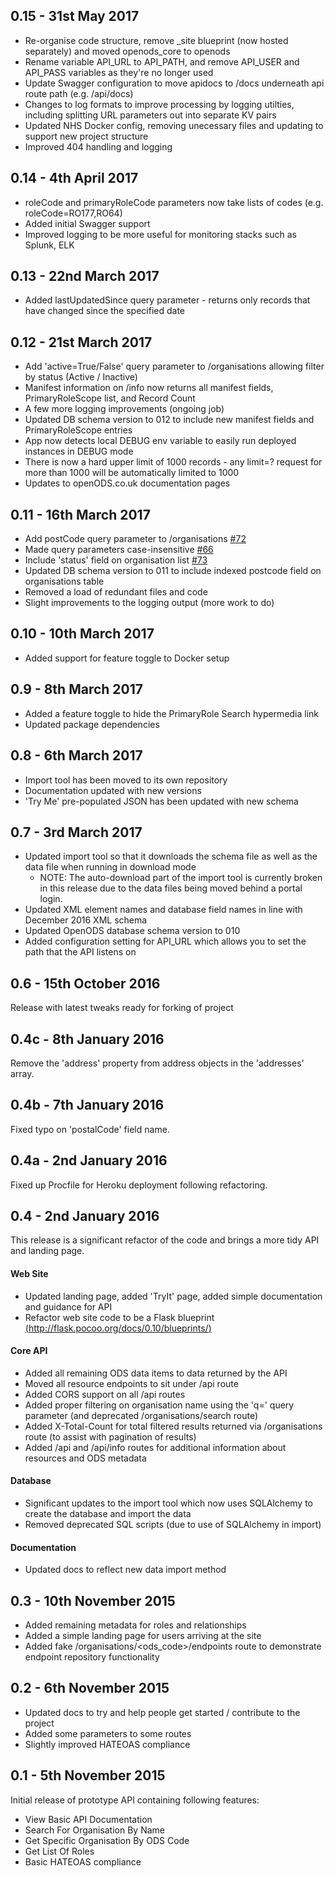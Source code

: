 0.15 - 31st May 2017
--------------------
* Re-organise code structure, remove _site blueprint (now hosted separately) and moved openods_core to openods
* Rename variable API_URL to API_PATH, and remove API_USER and API_PASS variables as they're no longer used
* Update Swagger configuration to move apidocs to /docs underneath api route path (e.g. /api/docs)
* Changes to log formats to improve processing by logging utilties, including splitting URL parameters out into separate KV pairs
* Updated NHS Docker config, removing unecessary files and updating to support new project structure
* Improved 404 handling and logging


0.14 - 4th April 2017
---------------------
* roleCode and primaryRoleCode parameters now take lists of codes (e.g. roleCode=RO177,RO64)
* Added initial Swagger support
* Improved logging to be more useful for monitoring stacks such as Splunk, ELK

0.13 - 22nd March 2017
----------------------
* Added lastUpdatedSince query parameter - returns only records that have changed since the specified date

0.12 - 21st March 2017
----------------------
* Add 'active=True/False' query parameter to /organisations allowing filter by status (Active / Inactive)
* Manifest information on /info now returns all manifest fields, PrimaryRoleScope list, and Record Count
* A few more logging improvements (ongoing job)
* Updated DB schema version to 012 to include new manifest fields and PrimaryRoleScope entries
* App now detects local DEBUG env variable to easily run deployed instances in DEBUG mode
* There is now a hard upper limit of 1000 records - any limit=? request for more than 1000 will be automatically limited to 1000
* Updates to openODS.co.uk documentation pages

0.11 - 16th March 2017
----------------------
* Add postCode query parameter to /organisations [#72](https://github.com/open-ods/open-ods/issues/72)
* Made query parameters case-insensitive [#66](https://github.com/open-ods/open-ods/issues/66)
* Include 'status' field on organisation list [#73](https://github.com/open-ods/open-ods/issues/73)
* Updated DB schema version to 011 to include indexed postcode field on organisations table
* Removed a load of redundant files and code
* Slight improvements to the logging output (more work to do)

0.10 - 10th March 2017
----------------------
* Added support for feature toggle to Docker setup

0.9 - 8th March 2017
--------------------
* Added a feature toggle to hide the PrimaryRole Search hypermedia link
* Updated package dependencies

0.8 - 6th March 2017
--------------------
* Import tool has been moved to its own repository
* Documentation updated with new versions
* 'Try Me' pre-populated JSON has been updated with new schema

0.7 - 3rd March 2017
--------------------
* Updated import tool so that it downloads the schema file as well as the data file when running in download mode
    * NOTE: The auto-download part of the import tool is currently broken in this release due to the data files being moved behind a portal login.
* Updated XML element names and database field names in line with December 2016 XML schema
* Updated OpenODS database schema version to 010
* Added configuration setting for API_URL which allows you to set the path that the API listens on

0.6 - 15th October 2016
-----------------------
Release with latest tweaks ready for forking of project

0.4c - 8th January 2016
---
Remove the 'address' property from address objects in the 'addresses' array.

0.4b - 7th January 2016
---
Fixed typo on 'postalCode' field name.

0.4a - 2nd January 2016
---
Fixed up Procfile for Heroku deployment following refactoring.

0.4 - 2nd January 2016
---
This release is a significant refactor of the code and brings a more tidy API and landing page.

#### Web Site
* Updated landing page, added 'TryIt' page, added simple documentation and guidance for API
* Refactor web site code to be a Flask blueprint [(http://flask.pocoo.org/docs/0.10/blueprints/)](http://flask.pocoo.org/docs/0.10/blueprints/)

#### Core API
* Added all remaining ODS data items to data returned by the API
* Moved all resource endpoints to sit under /api route
* Added CORS support on all /api routes
* Added proper filtering on organisation name using the 'q=' query parameter (and deprecated /organisations/search route)
* Added X-Total-Count for total filtered results returned via /organisations route (to assist with pagination of results)
* Added /api and /api/info routes for additional information about resources and ODS metadata

#### Database
* Significant updates to the import tool which now uses SQLAlchemy to create the database and import the data
* Removed deprecated SQL scripts (due to use of SQLAlchemy in import)

#### Documentation
* Updated docs to reflect new data import method


0.3 - 10th November 2015
---
* Added remaining metadata for roles and relationships
* Added a simple landing page for users arriving at the site
* Added fake /organisations/<ods_code>/endpoints route to demonstrate endpoint repository functionality

0.2 - 6th November 2015
---
* Updated docs to try and help people get started / contribute to the project
* Added some parameters to some routes
* Slightly improved HATEOAS compliance


0.1 - 5th November 2015
---
Initial release of prototype API containing following features:

* View Basic API Documentation
* Search For Organisation By Name
* Get Specific Organisation By ODS Code
* Get List Of Roles
* Basic HATEOAS compliance